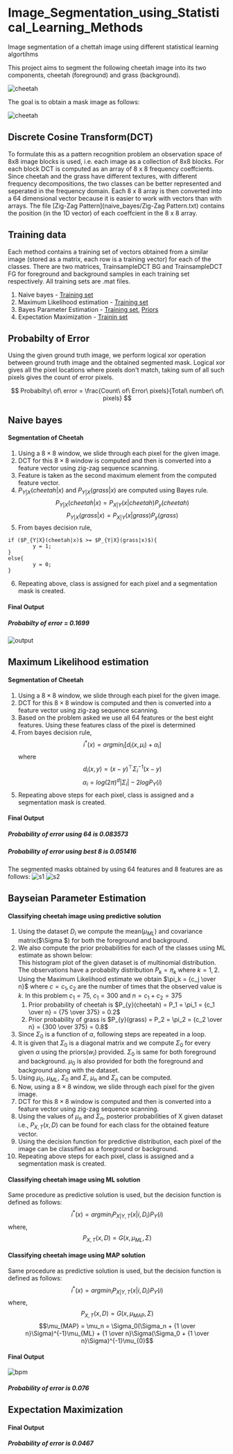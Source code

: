 # Image_Segmentation_using_Statistical_Learning_Methods
Image segmentation of a chettah image using different statistical learning algortihms

This project aims to segment the following cheetah image into its two components, cheetah (foreground) and grass (background).

![cheetah](naive_bayes/cheetah.bmp)

The goal is to obtain a mask image as follows:

![cheetah](naive_bayes/cheetah_mask.bmp)

## Discrete Cosine Transform(DCT)
To formulate this as a pattern recognition problem an observation space of 8x8 image blocks is used, i.e. each image as a collection of 8x8 blocks.
For each block DCT is computed as an array of 8 x 8 frequency coeffcients. Since cheetah and the grass have different
textures, with different frequency decompositions, the two classes can be better represented and seperated in the
frequency domain. Each 8 x 8 array is then converted into a 64 dimensional vector because it is easier
to work with vectors than with arrays. The file [Zig-Zag Pattern](naive_bayes/Zig-Zag Pattern.txt) contains the position (in the 1D vector) of each coeffcient in the 8 x 8 array.

## Training data
Each method contains a training set of vectors obtained from a similar image (stored as a matrix, each row is a training vector) for each
of the classes. There are two matrices, TrainsampleDCT BG and TrainsampleDCT FG for foreground
and background samples in each training set respectively. All training sets are .mat files.
1. Naive bayes - [Training set](naive_bayes/TrainingSamplesDCT_8.mat)
2. Maximum Likelihood estimation - [Training set](maximum_likelihood_estimation/TrainingSamplesDCT_8_new.mat)
3. Bayes Parameter Estimation - [Training set](bayesian_parameter_estimation/TrainingSamplesDCT_subsets_8.mat), [Priors](bayesian_parameter_estimation/Prior_1.mat)
4. Expectation Maximization - [Trainin set](expectation_maximization/TrainingSamplesDCT_8_new.mat)

## Probabilty of Error
Using the given ground truth image, we perform logical xor operation between ground truth image and the obtained segmented mask. Logical xor gives all the pixel locations where pixels don't match, taking sum of all such pixels gives the count of error pixels.

$$
Probabilty\ of\ error = \frac{Count\ of\ Error\ pixels}{Total\ number\ of\ pixels} 
$$

## Naive bayes
#### Segmentation of Cheetah
1. Using a $8\times8$ window, we slide through each pixel for the given image.
2. DCT for this $8\times8$ window is computed and then is converted into a feature vector using zig-zag sequence scanning.
3. Feature is taken as the second maximum element from the computed feature vector.
4. $P_{Y|X}(cheetah|x)$ and $P_{Y|X}(grass|x)$ are computed using Bayes rule.
	        $$P_{Y|X}(cheetah|x) = P_{X|Y}(x|cheetah)P_{y}(cheetah)$$
	        $$P_{Y|X}(grass|x) = P_{X|Y}(x|grass)P_{y}(grass)$$
5. From bayes decision rule,
```
if ($P_{Y|X}(cheetah|x)$ >= $P_{Y|X}(grass|x)$){
        y = 1;
}
else{
        y = 0;
}
```
6. Repeating above, class is assigned for each pixel and a segmentation mask is created.

#### Final Output
##### Probabilty of error =  0.1699

![output](naive_bayes/results/out.png)

## Maximum Likelihood estimation
#### Segmentation of Cheetah
1. Using a $8\times8$ window, we slide through each pixel for the given image.
2. DCT for this $8\times8$ window is computed and then is converted into a feature vector using zig-zag sequence scanning.
3. Based on the problem asked we use all 64 features or the best eight features. Using these features class of the pixel is determined
4. From bayes decision rule,
        $$i^*(x) = argmin_i[d_i(x,\mu_i) + \alpha_i] $$ where
        $$d_i(x,y) = (x-y)^\top\Sigma_i^{-1}(x-y)$$
        $$\alpha_i = log(2\pi)^d|\Sigma_i| - 2logP_Y(i)$$
5. Repeating above steps for each pixel, class is assigned and a segmentation mask is created.

#### Final Output
##### Probability of error using 64 is 0.083573
##### Probability of error using best 8 is 0.051416
The segmented masks obtained by using 64 features and 8 features are as follows:
![s1](maximum_likelihood_estimation/results/s1.png)
![s2](maximum_likelihood_estimation/results/s2.png)

## Bayseian Parameter Estimation
#### Classifying cheetah image using predictive solution
1. Using the dataset $D_i$ we compute the mean($\mu_{ML}$) and covariance matrix($\Sigma $) for both the foreground and background. 
2. We also compute the prior probabilities for each of the classes using ML estimate as shown below:<br>
   This histogram plot of the given dataset is of multinomial distribution. The observations have a probabilty distribution $P_k = \pi_k$ where $k = {1,2}$. Using the Maximum Likelihood estimate we obtain $\pi_k = {c_j \over n}$ where $c = {c_1,c_2}$ are the number of times that the observed value is $k$.
   In this problem $c_1 = 75$, $c_1 = 300$ and $n = c_1 + c_2 = 375$
   1. Prior probability of cheetah is 
        $P_{y}(cheetah) = P_1 = \pi_1 = {c_1 \over n}
            	               = {75 \over 375} = 0.2$
   2. Prior probability of grass is 
        $P_{y}(grass) = P_2 = \pi_2 = {c_2 \over n}
            	               = {300 \over 375} = 0.8$
3. Since $\Sigma_0$ is a function of $\alpha$, following steps are repeated in a loop.
4. It is given that $\Sigma_0$ is a diagonal matrix and we compute $\Sigma_0$ for every given $\alpha$ using the priors($w_i$) provided. $\Sigma_0$ is same for both foreground and background. $\mu_0$ is also provided for both the foreground and background along with the dataset.
5. Using $\mu_0$, $\mu_{ML}$, $\Sigma_0$ and $\Sigma$, $\mu_n$ and $\Sigma_n$ can be computed. 
6. Now, using a $8\times8$ window, we slide through each pixel for the given image.
7. DCT for this $8\times8$ window is computed and then is converted into a feature vector using zig-zag sequence scanning.
8. Using the values of $\mu_n$ and $\Sigma_n$, posterior probabilities of X given dataset i.e., $P_{X,T}(x,D)$ can be found for each class for the obtained feature vector.
9. Using the decision function for predictive distribution, each pixel of the image can be classified as a foreground or background. 
10. Repeating above steps for each pixel, class is assigned and a segmentation mask is created.

#### Classifying cheetah image using ML solution
Same procedure as predictive solution is used, but the decision function is defined as follows:
$$i^*(x) = argmin_i P_{X|Y,T}(x|i,D_i)P_Y(i)$$
where,
$$P_{X,T}(x,D) = G(x,\mu_{ML},\Sigma)$$

#### Classifying cheetah image using MAP solution
Same procedure as predictive solution is used, but the decision function is defined as follows:
$$i^*(x) = argmin_i P_{X|Y,T}(x|i,D_i)P_Y(i)$$
where,
$$P_{X,T}(x,D) = G(x,\mu_{MAP},\Sigma)$$
$$\mu_{MAP} = \mu_n = \Sigma_0(\Sigma_n + {1 \over n}\Sigma)^{-1}\mu_{ML} + {1 \over n}\Sigma(\Sigma_0 + {1 \over n}\Sigma)^{-1}\mu_{0}$$

#### Final Output
![bpm](bayesian_parameter_estimation/results/bpm.png)
##### Probability of error is 0.076

## Expectation Maximization

#### Final Output
##### Probability of error is 0.0467